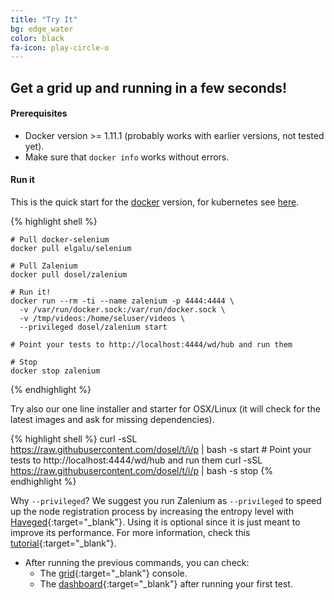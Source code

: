 ```yaml
---
title: "Try It"
bg: edge_water
color: black
fa-icon: play-circle-o
---
```

## Get a grid up and running in a few seconds!

#### Prerequisites
* Docker version >= 1.11.1 (probably works with earlier versions, not tested yet).
* Make sure that `docker info` works without errors.

#### Run it

This is the quick start for the [docker](#docker) version, for kubernetes see [here](#kubernetes).  

{% highlight shell %}

    # Pull docker-selenium
    docker pull elgalu/selenium
    
    # Pull Zalenium
    docker pull dosel/zalenium
    
    # Run it!
    docker run --rm -ti --name zalenium -p 4444:4444 \
      -v /var/run/docker.sock:/var/run/docker.sock \
      -v /tmp/videos:/home/seluser/videos \
      --privileged dosel/zalenium start
      
    # Point your tests to http://localhost:4444/wd/hub and run them

    # Stop
    docker stop zalenium

{% endhighlight %}

Try also our one line installer and starter for OSX/Linux (it will check for the latest images and ask for missing
dependencies).

{% highlight shell %}
    curl -sSL https://raw.githubusercontent.com/dosel/t/i/p | bash -s start
    # Point your tests to http://localhost:4444/wd/hub and run them
    curl -sSL https://raw.githubusercontent.com/dosel/t/i/p | bash -s stop
{% endhighlight %}


Why `--privileged`? We suggest you run Zalenium as 
`--privileged` to speed up the node registration process by increasing the entropy
level with [Haveged](http://www.issihosts.com/haveged/){:target="_blank"}. Using it is optional since it is just meant 
to improve its performance. For more information, check this 
[tutorial](https://www.digitalocean.com/community/tutorials/how-to-setup-additional-entropy-for-cloud-servers-using-haveged){:target="_blank"}.


* After running the previous commands, you can check:
  * The [grid](http://localhost:4444/grid/console){:target="_blank"} console.
  * The [dashboard](http://localhost:4444/dashboard){:target="_blank"} after running your first test.


